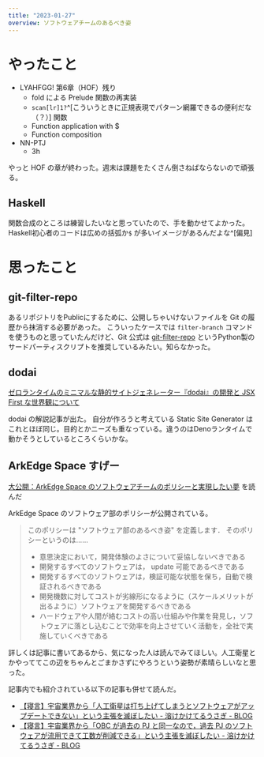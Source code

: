 ```yaml
---
title: "2023-01-27"
overview: ソフトウェアチームのあるべき姿
---
```


# やったこと

- LYAHFGG! 第6章（HOF）残り
  - fold による Prelude 関数の再実装
  - `scan[lr]1?`^[こういうときに正規表現でパターン網羅できるの便利だな（？）]
    関数
  - Function application with $
  - Function composition
- NN-PTJ
  - 3h

やっと HOF の章が終わった。週末は課題をたくさん倒さねばならないので頑張る。

## Haskell

関数合成のところは練習したいなと思っていたので、手を動かせてよかった。
Haskell初心者のコードは広めの括弧か`$` が多いイメージがあるんだよな^[偏見]

# 思ったこと

## git-filter-repo

あるリポジトリをPublicにするために、公開しちゃいけないファイルを Git
の履歴から抹消する必要があった。 こういったケースでは `filter-branch`
コマンドを使うものと思っていたんだけど、Git 公式は
[git-filter-repo](https://github.com/newren/git-filter-repo/)
というPython製のサードパーティスクリプトを推奨しているみたい。知らなかった。

## dodai

[ゼロランタイムのミニマルな静的サイトジェネレーター『dodai』の開発と JSX First な世界観について](https://d.potato4d.me/entry/20230127-dodai-tsx-based-ssg/)

dodai の解説記事が出た。 自分が作ろうと考えている Static Site Generator
はこれとほぼ同じ。目的とかニーズも重なっている。違うのはDenoランタイムで動かそうとしているところくらいかな。

## ArkEdge Space すげー

[大公開：ArkEdge Space のソフトウェアチームのポリシーと実現したい夢](https://blog.arkedge.space/entry/2023/01/24/113000)
を読んだ

ArkEdge Space のソフトウェア部のポリシーが公開されている。

> このポリシーは "ソフトウェア部のあるべき姿" を定義します．
> そのポリシーというのは......
>
> - 意思決定において，開発体験のよさについて妥協しないべきである
> - 開発するすべてのソフトウェアは， update 可能であるべきである
> - 開発するすべてのソフトウェアは，検証可能な状態を保ち，自動で検証されるべきである
> - 開発機数に対してコストが劣線形になるように（スケールメリットが出るように）ソフトウェアを開発するべきである
> - ハードウェアや人間が絡むコストの高い仕組みや作業を発見し，ソフトウェアに落とし込むことで効率を向上させていく活動を，全社で実施していくべきである

詳しくは記事に書いてあるから、気になった人は読んでみてほしい。人工衛星とかやっててこの辺をちゃんとごまかさずにやろうという姿勢が素晴らしいなと思った。

記事内でも紹介されている以下の記事も併せて読んだ。

- [【寝言】宇宙業界から「人工衛星は打ち上げてしまうとソフトウェアがアップデートできない」という主張を滅ぼしたい - 溶けかけてるうさぎ - BLOG](https://meltingrabbit.com/blog/article/2022120901/)
- [【寝言】宇宙業界から「OBC が過去の PJ と同一なので，過去 PJ のソフトウェアが流用できて工数が削減できる」という主張を滅ぼしたい - 溶けかけてるうさぎ - BLOG](https://meltingrabbit.com/blog/article/2022110201/)
